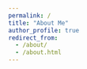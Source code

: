 ```yaml
---
permalink: /
title: "About Me"
author_profile: true
redirect_from: 
  - /about/
  - /about.html
---
```



<!-- Hi 👋, I am a researcher at DeepSeek. I studied my PhD at ZIP Lab, Monash University, supervised by Prof. Bohan Zhuang and Prof. Jianfei Cai. Previously I was a master student at the University of Adelaide. Prior to that, I received my bachelors’ degree from Harbin Institute of Technology, Weihai, a beautiful coastal campus 🏖️, which left me with cherished memories. Here is my CV (usually outdated). -->